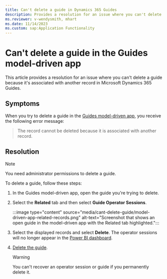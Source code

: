 ```yaml
---
title: Can't delete a guide in Dynamics 365 Guides
description: Provides a resolution for an issue where you can't delete a guide because it's associated with another record in Dynamics 365 Guides.
ms.reviewer: v-wendysmith, mhart
ms.date: 11/14/2023
ms.custom: sap:Application Functionality
---
```

# Can't delete a guide in the Guides model-driven app

This article provides a resolution for an issue where you can't delete a guide because it's associated with another record in Microsoft Dynamics 365 Guides.

## Symptoms

When you try to delete a guide in the [Guides model-driven app](/dynamics365/mixed-reality/guides/model-driven-app-overview), you receive the following error message:

> The record cannot be deleted because it is associated with another record.

## Resolution

> [!NOTE]
> You need administrator permissions to delete a guide.

To delete a guide, follow these steps:

1. In the Guides model-driven app, open the guide you're trying to delete.
1. Select the **Related** tab and then select **Guide Operator Sessions**.

   :::image type="content" source="media/cant-delete-guide/model-driven-app-related-records.png" alt-text="Screenshot that shows an open guide in the model-driven app with the Related tab highlighted.":::

1. Select the displayed records and select **Delete**. The operator sessions will no longer appear in the [Power BI dashboard](/dynamics365/mixed-reality/guides/analytics-guide).

1. [Delete the guide](/dynamics365/mixed-reality/guides/admin-deactivate-guide).

   > [!WARNING]
   > You can't recover an operator session or guide if you permanently delete it.
